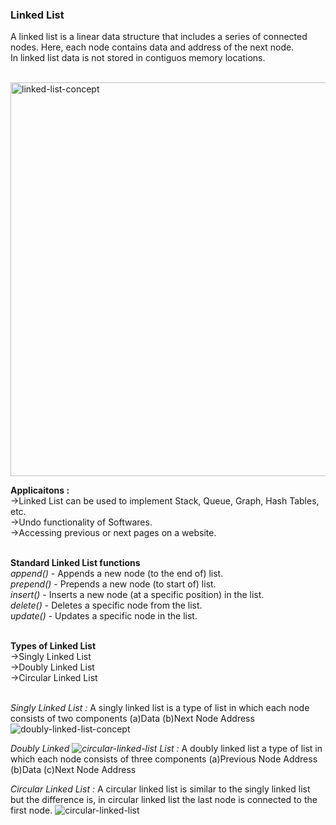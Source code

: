### Linked List

A linked list is a linear data structure that includes a series of connected nodes. Here, each node contains data and address of the next node.<br>
In linked list data is not stored in contiguos memory locations.<br><br>



<img width="630" alt="linked-list-concept" src="https://user-images.githubusercontent.com/83531337/157178574-b3b8e4d5-1279-4987-8b96-ddb6c1f6631d.png">

**Applicaitons :**<br>
->Linked List can be used to implement Stack, Queue, Graph, Hash Tables, etc.<br>
->Undo functionality of Softwares.<br>
->Accessing previous or next pages on a website.<br><br>

**Standard Linked List functions**<br>
*append()* - Appends a new node (to the end of) list.<br>
*prepend()* - Prepends a new node (to start of) list.<br>
*insert()* - Inserts a new node (at a specific position) in the list.<br>
*delete()* - Deletes a specific node from the list.<br>
*update()* - Updates a specific node in the list.<br><br>

**Types of Linked List**<br>
->Singly Linked List<br>
->Doubly Linked List<br>
->Circular Linked List<br><br>

*Singly Linked List :* A singly linked list is a type of list in which each node consists of two components (a)Data (b)Next Node Address<br>
![doubly-linked-list-concept](https://user-images.githubusercontent.com/83531337/157178801-460d2207-48d5-4fc1-92fb-cd85bcf8b11a.jpg)

*Doubly Linked ![circular-linked-list](https://user-images.githubusercontent.com/83531337/157178862-788239b8-a5b2-4aca-b14a-df589ace3619.jpg)
List :* A doubly linked list a type of list in which each node consists of three components (a)Previous Node Address (b)Data (c)Next Node Address<br>



*Circular Linked List :* A circular linked list is similar to the singly linked list but the difference is, in circular linked list the last node is connected to the first node.
![circular-linked-list](https://user-images.githubusercontent.com/83531337/157178948-d1d5a2f6-6654-49b8-9871-1e2f75052ddc.jpg)

